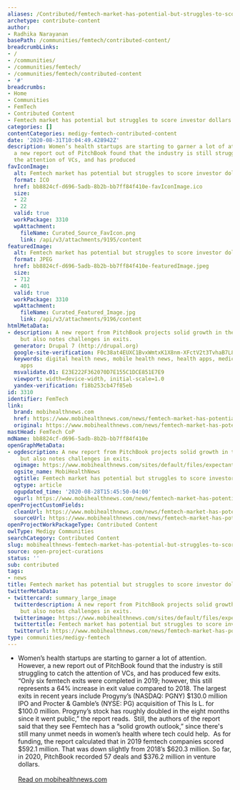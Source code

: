 ```yaml
---
aliases: /Contributed/femtech-market-has-potential-but-struggles-to-score-investor-dollars
archetype: contribute-content
author:
- Radhika Narayanan
basePath: /communities/femtech/contributed-content/
breadcrumbLinks:
- /
- /communities/
- /communities/femtech/
- /communities/femtech/contributed-content
- '#'
breadcrumbs:
- Home
- Communities
- FemTech
- Contributed Content
- Femtech market has potential but struggles to score investor dollars
categories: []
contentCategories: medigy-femtech-contributed-content
date: '2020-08-31T10:04:49.428942Z'
description: Women’s health startups are starting to garner a lot of attention. However,
  a new report out of PitchBook found that the industry is still struggling to catch
  the attention of VCs, and has produced
favIconImage:
  alt: Femtech market has potential but struggles to score investor dollars
  format: ICO
  href: bb8824cf-d696-5adb-8b2b-bb7ff84f410e-favIconImage.ico
  size:
  - 22
  - 22
  valid: true
  workPackage: 3310
  wpAttachment:
    fileName: Curated_Source_FavIcon.png
    link: /api/v3/attachments/9195/content
featuredImage:
  alt: Femtech market has potential but struggles to score investor dollars
  format: JPEG
  href: bb8824cf-d696-5adb-8b2b-bb7ff84f410e-featuredImage.jpeg
  size:
  - 712
  - 401
  valid: true
  workPackage: 3310
  wpAttachment:
    fileName: Curated_Featured_Image.jpg
    link: /api/v3/attachments/9196/content
htmlMetaData:
- description: A new report from PitchBook projects solid growth in the industry,
    but also notes challenges in exits.
  generator: Drupal 7 (http://drupal.org)
  google-site-verification: F0c38at4EUXC1BvxWmtxK1X8nm-XFctV2t3TvhaB7L8
  keywords: digital health news, mobile health news, health apps, medical apps, fitness
    apps
  msvalidate.01: E23E222F362070D7E155C1DCE851E7E9
  viewport: width=device-width, initial-scale=1.0
  yandex-verification: f18b253cb47f85eb
id: 3310
identifier: FemTech
link:
  brand: mobihealthnews.com
  href: https://www.mobihealthnews.com/news/femtech-market-has-potential-struggles-score-investor-dollars
  original: https://www.mobihealthnews.com/news/femtech-market-has-potential-struggles-score-investor-dollars
mastHead: FemTech CoP
mdName: bb8824cf-d696-5adb-8b2b-bb7ff84f410e
openGraphMetaData:
- ogdescription: A new report from PitchBook projects solid growth in the industry,
    but also notes challenges in exits.
  ogimage: https://www.mobihealthnews.com/sites/default/files/expectant%20mothers_1.jpg
  ogsite_name: MobiHealthNews
  ogtitle: Femtech market has potential but struggles to score investor dollars
  ogtype: article
  ogupdated_time: '2020-08-28T15:45:50-04:00'
  ogurl: https://www.mobihealthnews.com/news/femtech-market-has-potential-struggles-score-investor-dollars
openProjectCustomFields:
  cleanUrl: https://www.mobihealthnews.com/news/femtech-market-has-potential-struggles-score-investor-dollars
  sourceUrl: https://www.mobihealthnews.com/news/femtech-market-has-potential-struggles-score-investor-dollars
openProjectWorkPackageType: Contributed Content
owlType: Medigy Communities
searchCategory: Contributed Content
slug: mobihealthnews-femtech-market-has-potential-but-struggles-to-score-investor-dollars
source: open-project-curations
status: ''
sub: contributed
tags:
- news
title: Femtech market has potential but struggles to score investor dollars
twitterMetaData:
- twittercard: summary_large_image
  twitterdescription: A new report from PitchBook projects solid growth in the industry,
    but also notes challenges in exits.
  twitterimage: https://www.mobihealthnews.com/sites/default/files/expectant%20mothers_1.jpg
  twittertitle: Femtech market has potential but struggles to score investor dollars
  twitterurl: https://www.mobihealthnews.com/news/femtech-market-has-potential-struggles-score-investor-dollars
type: communities/medigy-femtech
---
```


<ul><li>Women’s health startups are starting to garner&nbsp;a lot of attention. However, a new report out of&nbsp;PitchBook&nbsp;found that the industry is still struggling to catch the attention of VCs, and has produced few exits. “Only six femtech exits were completed in 2019; however, this still represents a 64% increase in exit value compared to 2018. The largest exits in recent years include Progyny’s (NASDAQ: PGNY) $130.0 million IPO and Procter &amp; Gamble’s (NYSE: PG) acquisition of This Is L. for $100.0 million. Progyny’s stock has roughly doubled in the eight months since it went public,” the report reads.&nbsp; Still, the authors of the report said that they see Femtech has a “solid growth outlook,” since there's still many unmet needs in women’s health where tech could help.&nbsp; As for funding, the report calculated that in 2019 femtech companies scored $592.1 million. That was down slightly from 2018’s $620.3 million. So far, in 2020, PitchBook recorded 57 deals and $376.2 million in venture dollars.&nbsp;&nbsp;<br><br><a href="https://www.mobihealthnews.com/news/femtech-market-has-potential-struggles-score-investor-dollars">Read on mobihealthnews.com</a></li></ul>